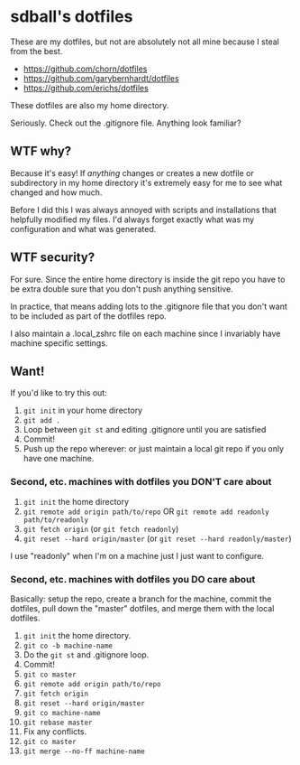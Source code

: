# sdball's dotfiles

These are my dotfiles, but not are absolutely not all mine because I steal from the best.

- https://github.com/chorn/dotfiles
- https://github.com/garybernhardt/dotfiles
- https://github.com/erichs/dotfiles

These dotfiles are also my home directory.

Seriously. Check out the .gitignore file. Anything look familiar?

## WTF why?

Because it's easy! If *anything* changes or creates a new dotfile or
subdirectory in my home directory it's extremely easy for me to see what
changed and how much.

Before I did this I was always annoyed with scripts and installations that
helpfully modified my files. I'd always forget exactly what was my
configuration and what was generated.

## WTF security?

For sure. Since the entire home directory is inside the git repo you have to be extra double sure that you don't push anything sensitive.

In practice, that means adding lots to the .gitignore file that you don't want to be included as part of the dotfiles repo.

I also maintain a .local_zshrc file on each machine since I invariably have machine specific settings.

## Want!

If you'd like to try this out:

1. `git init` in your home directory
2. `git add .`
3. Loop between `git st` and editing .gitignore until you are satisfied
4. Commit!
4. Push up the repo wherever: or just maintain a local git repo if you only have one machine.

### Second, etc. machines with dotfiles you DON'T care about

1. `git init` the home directory
2. `git remote add origin path/to/repo` OR `git remote add readonly path/to/readonly`
3. `git fetch origin` (or `git fetch readonly`)
4. `git reset --hard origin/master` (or `git reset --hard readonly/master`)

I use "readonly" when I'm on a machine just I just want to configure.

### Second, etc. machines with dotfiles you DO care about

Basically: setup the repo, create a branch for the machine, commit the
dotfiles, pull down the "master" dotfiles, and merge them with the local
dotfiles.

1. `git init` the home directory.
2. `git co -b machine-name`
3. Do the `git st` and .gitignore loop.
4. Commit!
5. `git co master`
6. `git remote add origin path/to/repo`
7. `git fetch origin`
8. `git reset --hard origin/master`
9. `git co machine-name`
10. `git rebase master`
11. Fix any conflicts.
12. `git co master`
13. `git merge --no-ff machine-name`

